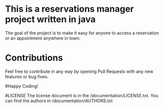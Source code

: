 # This is a reservations manager project written in java
The goal of the project is to make it easy for anyone to access a reservation or an appointment anywhere in town.

# Contributions
Feel free to contribute in any way by opening Pull Requests with any new features or bug fixes.

#Happy Coding!

#LICENSE
The license document is in the /documentation/LICENSE.txt.
You can find the authors in /documentation/AUTHORS.txt






